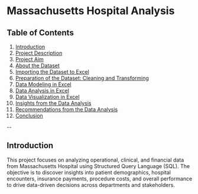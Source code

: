 #  **Massachusetts Hospital Analysis**

##  **Table of Contents**

1. [Introduction](#introduction)
2. [Project Description](#project-description)
3. [Project Aim](#project-aim)
4. [About the Dataset](#about-the-dataset)
5. [Importing the Dataset to Excel](#importing-the-dataset-to-excel)
6. [Preparation of the Dataset: Cleaning and Transforming](#preparation-of-the-dataset-cleaning-and-transforming)
7. [Data Modeling in Excel](#data-modeling-in-excel)
8. [Data Analysis in Excel](#data-analysis-in-excel)
9. [Data Visualization in Excel](#data-visualization-in-excel)
10. [Insights from the Data Analysis](#insights-from-the-data-analysis)
11. [Recommendations from the Data Analysis](#recommendations-from-the-data-analysis)
12. [Conclusion](#conclusion)

--

## **Introduction**

This project focuses on analyzing operational, clinical, and financial data from Massachusetts Hospital using Structured Query Language (SQL). The objective is to discover insights into patient demographics, hospital encounters, insurance payments, procedure costs, and overall performance to drive data-driven decisions across departments and stakeholders.
